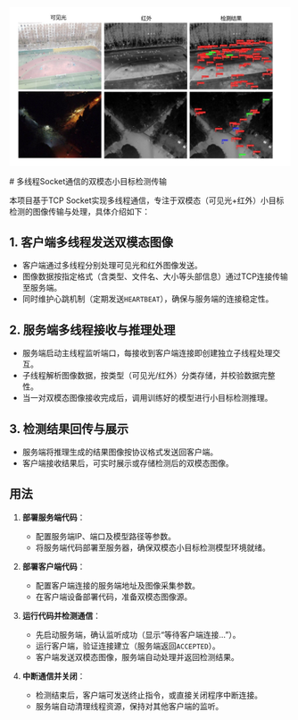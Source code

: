 <p align="center">
  <img src="./socket.jpg" alt="双模态小目标检测结果" />
</p>
# 多线程Socket通信的双模态小目标检测传输

本项目基于TCP Socket实现多线程通信，专注于双模态（可见光+红外）小目标检测的图像传输与处理，具体介绍如下：

## 1. 客户端多线程发送双模态图像
- 客户端通过多线程分别处理可见光和红外图像发送。
- 图像数据按指定格式（含类型、文件名、大小等头部信息）通过TCP连接传输至服务端。
- 同时维护心跳机制（定期发送`HEARTBEAT`），确保与服务端的连接稳定性。

## 2. 服务端多线程接收与推理处理
- 服务端启动主线程监听端口，每接收到客户端连接即创建独立子线程处理交互。
- 子线程解析图像数据，按类型（可见光/红外）分类存储，并校验数据完整性。
- 当一对双模态图像接收完成后，调用训练好的模型进行小目标检测推理。

## 3. 检测结果回传与展示
- 服务端将推理生成的结果图像按协议格式发送回客户端。
- 客户端接收结果后，可实时展示或存储检测后的双模态图像。

## 用法

1. **部署服务端代码**：
   - 配置服务端IP、端口及模型路径等参数。
   - 将服务端代码部署至服务器，确保双模态小目标检测模型环境就绪。

2. **部署客户端代码**：
   - 配置客户端连接的服务端地址及图像采集参数。
   - 在客户端设备部署代码，准备双模态图像源。

3. **运行代码并检测通信**：
   - 先启动服务端，确认监听成功（显示“等待客户端连接...”）。
   - 运行客户端，验证连接建立（服务端返回`ACCEPTED`）。
   - 客户端发送双模态图像，服务端自动处理并返回检测结果。

4. **中断通信并关闭**：
   - 检测结束后，客户端可发送终止指令，或直接关闭程序中断连接。
   - 服务端自动清理线程资源，保持对其他客户端的监听。
